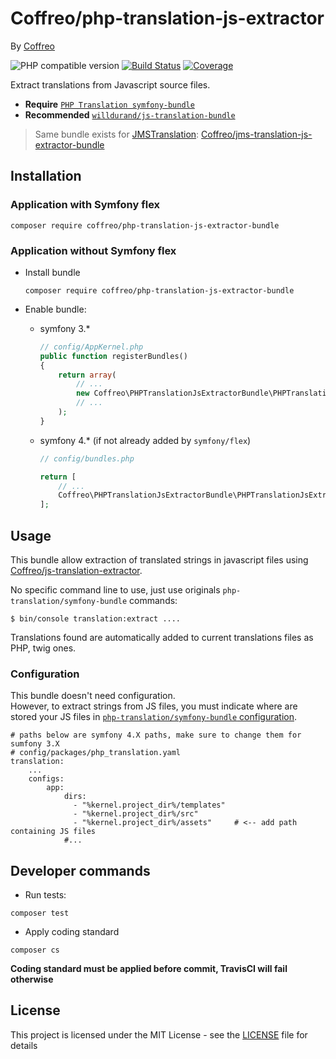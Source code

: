 # Coffreo/php-translation-js-extractor

By [Coffreo](https://coffreo.biz)

![PHP compatible version](https://img.shields.io/packagist/php-v/Coffreo/php-translation-js-extractor.svg)
[![Build Status](https://travis-ci.org/Coffreo/php-translation-js-extractor-bundle.svg?branch=master)](https://travis-ci.org/Coffreo/php-translation-js-extractor-bundle)
[![Coverage](https://img.shields.io/scrutinizer/coverage/g/coffreo/php-translation-js-extractor-bundle.svg)](https://scrutinizer-ci.com/g/coffreo/php-translation-js-extractor-bundle)

Extract translations from Javascript source files.

* **Require** [`PHP Translation symfony-bundle`](https://php-translation.readthedocs.io/en/latest/symfony/index.html) 
* **Recommended** [`willdurand/js-translation-bundle`](https://github.com/willdurand/BazingaJsTranslationBundle)

> Same bundle exists for [JMSTranslation](http://jmsyst.com/bundles/JMSTranslationBundle): [Coffreo/jms-translation-js-extractor-bundle](https://github.com/Coffreo/jms-translation-js-extractor-bundle)

## Installation

### Application with Symfony flex

```
composer require coffreo/php-translation-js-extractor-bundle
```

### Application without Symfony flex

* Install bundle

  ```
  composer require coffreo/php-translation-js-extractor-bundle
  ```

* Enable bundle:
    
  * symfony 3.*
    ````php
    // config/AppKernel.php
    public function registerBundles()
    {
        return array(
            // ...
            new Coffreo\PHPTranslationJsExtractorBundle\PHPTranslationJsExtractorBundle(),
            // ...
        );
    }
    ````
    
  * symfony 4.* (if not already added by `symfony/flex`)
    ````php
    // config/bundles.php
    
    return [
        // ...
        Coffreo\PHPTranslationJsExtractorBundle\PHPTranslationJsExtractorBundle::class => ['all' => true],
    ];
    ````


## Usage

This bundle allow extraction of translated strings in javascript files using [Coffreo/js-translation-extractor](https://github.com/Coffreo/js-translation-extractor).

No specific command line to use, just use originals `php-translation/symfony-bundle` commands:

````shell
$ bin/console translation:extract ....
```` 

Translations found are automatically added to current translations files as PHP, twig ones.

### Configuration

This bundle doesn't need configuration.   
However, to extract strings from JS files, you must indicate where are stored your JS files in [`php-translation/symfony-bundle` configuration](https://php-translation.readthedocs.io/en/latest/symfony/index.html#configuration).

```
# paths below are symfony 4.X paths, make sure to change them for sumfony 3.X
# config/packages/php_translation.yaml
translation:
    ...
    configs:
        app:
            dirs: 
              - "%kernel.project_dir%/templates"
              - "%kernel.project_dir%/src"
              - "%kernel.project_dir%/assets"     # <-- add path containing JS files 
            #...
```


## Developer commands

* Run tests:

```shell
composer test
```

* Apply coding standard

```shell
composer cs
```

**Coding standard must be applied before commit, TravisCI will fail otherwise**

## License

This project is licensed under the MIT License - see the [LICENSE](./LICENSE) file for details
